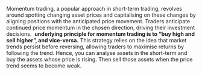 
Momentum trading, a popular approach in short-term trading, revolves around spotting changing asset prices and capitalising on these changes by aligning positions with the anticipated price movement. Traders anticipate continued price momentum in the chosen direction, driving their investment decisions. 
 **underlying principle for momentum trading is to “buy high and sell higher”, and vice-versa.**
This strategy relies on the idea that market trends persist before reversing, allowing traders to maximise returns by following the trend. Hence, you can analyse assets in the short-term and buy the assets whose price is rising. Then sell those assets when the price trend seems to become weak.